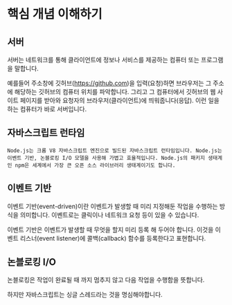 # 핵심 개념 이해하기

## 서버

서버는 네트워크를 통해 클라이언트에 정보나 서비스를 제공하는 컴퓨터 또는 프로그램을 말합니다.

예를들어 주소창에 깃허브(https://github.com)을 입력(요청)하면 브라우저는 그 주소에 해당하는 깃허브의 컴퓨터 위치를 파악합니다. 그리고 그 컴퓨터에서 깃허브의 웹 사이트 페이지를 받아와 요청자의 브라우저(클라이언트)에 띄워줍니다(응답). 이런 일을 하는 컴퓨터가 바로 서버입니다.

## 자바스크립트 런타임

```
Node.js는 크롬 V8 자바스크립트 엔진으로 빌드된 자바스크립트 런타임입니다. Node.js는 이벤트 기반, 논블로킹 I/O 모델을 사용해 가볍고 효율적입니다. Node.js의 패키지 생태계인 npm은 세계에서 가장 큰 오픈 소스 라이브러리 생태계이기도 합니다.
```

## 이벤트 기반

이벤트 기반(event-driven)이란 이벤트가 발생할 때 미리 지정해둔 작업을 수행하는 방식을 의미합니다. 이벤트로는 클릭이나 네트워크 요청 등이 있을 수 있습니다.

이벤트 기반은 이벤트가 발생할 때 무엇을 할지 미리 등록 해 두어야 합니다. 이것을 이벤트 리스너(event listener)에 콜백(callback) 함수를 등록한다고 표현합니다.

## 논블로킹 I/O

논블로킹은 작업이 완료될 때 까지 멈추지 않고 다음 작업을 수행함을 뜻합니다.

하지만 자바스크립트는 싱글 스레드라는 것을 명심해야합니다.
